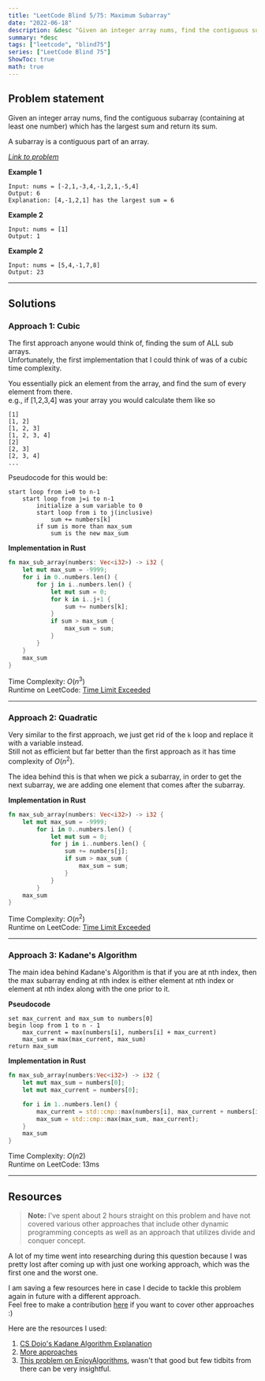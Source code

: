 ```yaml
---
title: "LeetCode Blind 5/75: Maximum Subarray"
date: "2022-06-18"
description: &desc "Given an integer array nums, find the contiguous subarray (containing at least one number) which has the largest sum and return its sum."
summary: *desc
tags: ["leetcode", "blind75"]
series: ["LeetCode Blind 75"]
ShowToc: true
math: true
---
```


## Problem statement
Given an integer array nums, find the contiguous subarray (containing at least one number) which has the largest sum and return its sum.

A subarray is a contiguous part of an array.

[*Link to problem*](https://leetcode.com/problems/maximum-subarray/)

**Example 1**
```
Input: nums = [-2,1,-3,4,-1,2,1,-5,4]
Output: 6
Explanation: [4,-1,2,1] has the largest sum = 6
```

**Example 2**
```
Input: nums = [1]
Output: 1
```

**Example 2**
```
Input: nums = [5,4,-1,7,8]
Output: 23
```

---

## Solutions
### Approach 1: Cubic
The first approach anyone would think of, finding the sum of ALL sub arrays.  
Unfortunately, the first implementation that I could think of was of a cubic time complexity.  

You essentially pick an element from the array, and find the sum of every element from there.  
e.g., if [1,2,3,4] was your array you would calculate them like so  
```ansi
[1]
[1, 2]
[1, 2, 3]
[1, 2, 3, 4]
[2]
[2, 3]
[2, 3, 4]
...
```

Pseudocode for this would be:
```ansi
start loop from i=0 to n-1
    start loop from j=i to n-1
        initialize a sum variable to 0
        start loop from i to j(inclusive)
            sum += numbers[k]
        if sum is more than max_sum
            sum is the new max_sum
```

**Implementation in Rust**
```rs
fn max_sub_array(numbers: Vec<i32>) -> i32 {
    let mut max_sum = -9999;
    for i in 0..numbers.len() {
        for j in i..numbers.len() {
            let mut sum = 0;
            for k in i..j+1 {
                sum += numbers[k];
            }
            if sum > max_sum {
                max_sum = sum;
            }
        }
    }
    max_sum
}
```

Time Complexity: $O(n^3)$  
Runtime on LeetCode: [Time Limit Exceeded](https://leetcode.com/submissions/detail/724877256/)

---

### Approach 2: Quadratic 

Very similar to the first approach, we just get rid of the `k` loop and replace it with a variable instead.  
Still not as efficient but far better than the first approach as it has time complexity of $O(n^2)$.  

The idea behind this is that when we pick a subarray, in order to get the next subarray, we are
adding one element that comes after the subarray.

**Implementation in Rust**
```rs
fn max_sub_array(numbers: Vec<i32>) -> i32 {
    let mut max_sum = -9999;
        for i in 0..numbers.len() {
            let mut sum = 0;
            for j in i..numbers.len() {
                sum += numbers[j];
                if sum > max_sum {
                    max_sum = sum;
                }
            }
        }
    max_sum
}
```

Time Complexity: $O(n^2)$  
Runtime on LeetCode: [Time Limit Exceeded](https://leetcode.com/submissions/detail/724947451/)

---

### Approach 3: Kadane's Algorithm

The main idea behind Kadane's Algorithm is that if you are at nth index, then the max subarray ending at nth index is either
element at nth index or element at nth index along with the one prior to it.  


**Pseudocode**  
```ansi
set max_current and max_sum to numbers[0]
begin loop from 1 to n - 1
    max_current = max(numbers[i], numbers[i] + max_current)
    max_sum = max(max_current, max_sum)
return max_sum
```

**Implementation in Rust**
```rs
fn max_sub_array(numbers:Vec<i32>) -> i32 {
    let mut max_sum = numbers[0];
    let mut max_current = numbers[0];

    for i in 1..numbers.len() {
        max_current = std::cmp::max(numbers[i], max_current + numbers[i]);
        max_sum = std::cmp::max(max_sum, max_current);
    }
    max_sum
}
```

Time Complexity: $O(n2)$  
Runtime on LeetCode: $13$ms

---

## Resources

> **Note:** I've spent about 2 hours straight on this problem and have not covered various other approaches that include
> other dynamic programming concepts as well as an approach that utilizes divide and conquer concept.  

A lot of my time went into researching during this question because I was pretty lost after coming up with 
just one working approach, which was the first one and the worst one.  

I am saving a few resources here in case I decide to tackle this problem again in future with a different approach.  
Feel free to make a contribution [here](https://github.com/rustyxlol/rustyxlol.github.io/tree/master/content/posts/blind75) if you want to cover other approaches :)

Here are the resources I used:
1. [CS Dojo's Kadane Algorithm Explanation](https://www.youtube.com/watch?v=86CQq3pKSUw)
2. [More approaches](https://leetcode.com/problems/maximum-subarray/discuss/1595195/C%2B%2BPython-7-Simple-Solutions-w-Explanation-or-Brute-Force-%2B-DP-%2B-Kadane-%2B-Divide-and-Conquer)
3. [This problem on EnjoyAlgorithms](https://www.enjoyalgorithms.com/blog/maximum-subarray-sum), wasn't that good but few tidbits from there can be very insightful.


